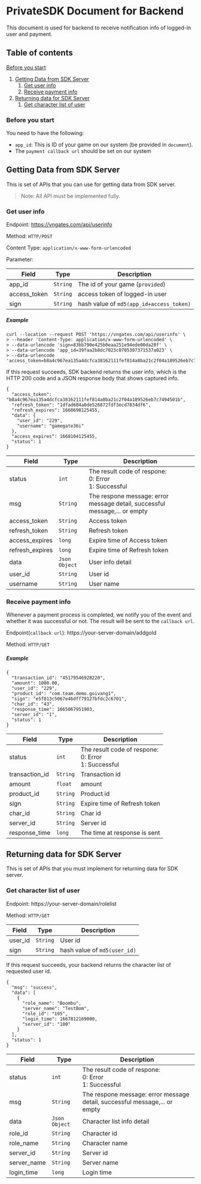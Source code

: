 # PrivateSDK Document for Backend

This document is used for backend to receive notification info of logged-in user and payment.

## Table of contents

[Before you start](#before-you-start)
1. [Getting Data from SDK Server](#getting-data-from-sdk-server)
   1. [Get user info](#get-user-info)
   2. [Receive payment info](#receive-payment-info)
2. [Returning data for SDK Server](#returning-data-for-sdk-server)
   1. [Get character list of user](#get-character-list-of-user)

### Before you start

You need to have the following:

- `app_id`: This is ID of your game on our system (be provided in `document`).
- The `payment callback url` should be set on our system

## Getting Data from SDK Server
This is set of APIs that you can use for getting data from SDK server.
>Note: All API must be implemented fully.
### Get user info

Endpoint: https://vngates.com/api/userinfo

Method: `HTTP/POST`

Content Type:   `application/x-www-form-urlencoded`

Parameter:

| Field        | Type     | Description                              |
|--------------|----------|------------------------------------------|
| app_id       | `String` | The id of your game (`provided`)         |
| access_token | `String` | access token of logged-in user           |
| sign         | `String` | hash value of `md5(app_id+access_token)` |

##### Example

```
curl --location --request POST 'https://vngates.com/api/userinfo' \
> --header 'Content-Type: application/x-www-form-urlencoded' \
> --data-urlencode 'sign=83bb790e425b0eaa251e94ede00da20f' \
> --data-urlencode 'app_id=39faa2b8dc7023c0705307371537a023' \
> --data-urlencode 'access_token=b8a4c967ea135a4dcfca38162111fef814a8ba21c2f04a189526eb7c7494501b'
```

If this request succeeds, SDK backend returns the user info, which is the HTTP 200 code and a JSON response body that
shows captured info.

```
{
  "access_token": "b8a4c967ea135a4dcfca38162111fef814a8ba21c2f04a189526eb7c7494501b",
  "refresh_token": "1dfad604a0de526872fdf3ecd7834df6",
  "refresh_expires": 1668698125455,
  "data": {
    "user_id": "229",
    "username": "gamegate36i"
  },
  "access_expires": 1668104125455,
  "status": 1
}
```

| Field           | Type          | Description                                                                |
|-----------------|---------------|----------------------------------------------------------------------------|
| status          | `int`         | The result code of respone:<br/>0: Error<br/>1: Successful                 |
| msg             | `String`      | The respone message: error message detail, successful message,... or empty |
| access_token    | `String`      | Access token                                                               |
| refresh_token   | `String`      | Refresh token                                                              |
| access_expires  | `long`        | Expire time  of Access token                                               |
| refresh_expires | `long`        | Expire time  of Refresh token                                              |
| data            | `Json Object` | User info detail                                                           |
| user_id         | `String`      | User id                                                                    |
| username        | `String`      | User name                                                                  |

### Receive payment info

Whenever a payment process is completed, we notify you of the event and whether it was successful or not. The result will be sent to the `callback url`.


Endpoint(`callback url`): https://your-server-domain/addgold 

Method: `HTTP/GET`

##### Example

```
{
  "transaction_id": "45179546928220",
  "amount": 1000.00,
  "user_id": "229",
  "product_id": "com.team.demo.goivang1",
  "sign": "e5f813c5067e46dff79127bfdc2c6701",
  "char_id": "43",
  "response_time": 1665067951903,
  "server_id": "1",
  "status": 1
}
```

| Field          | Type     | Description                                                                |
|----------------|----------|----------------------------------------------------------------------------|
| status         | `int`    | The result code of respone:<br/>0: Error<br/>1: Successful                 |
| transaction_id | `String` | Transaction id                                                             |
| amount         | `float`  | amount                                                                     |
| product_id     | `String` | Product id                                                                 |
| sign           | `String` | Expire time  of Refresh token                                              |
| char_id        | `String` | Char id                                                                    |
| server_id      | `String` | Server id                                                                  |
| response_time  | `long`   | The time at response is sent                                               |

## Returning data for SDK Server
This is set of APIs that you must implement for returning data for SDK server.

### Get character list of user  

Endpoint: https://your-server-domain/rolelist

Method: `HTTP/GET`


| Field   | Type     | Description                  |
|---------|----------|------------------------------|
| user_id | `String` | User id                      |
| sign    | `String` | hash value of `md5(user_id)` |

If this request succeeds, your backend returns the character list of requested user id.

```
{
  "msg": "success",
  "data": [
    {
      "role_name": "Boombu",
      "server_name": "TestBom",
      "role_id": "105",
      "login_time": 1667812169000,
      "server_id": "100"
    }
  ],
  "status": 1
}
```


| Field       | Type          | Description                                                                |
|-------------|---------------|----------------------------------------------------------------------------|
| status      | `int`         | The result code of respone:<br/>0: Error<br/>1: Successful                 |
| msg         | `String`      | The respone message: error message detail, successful message,... or empty |
| data        | `Json Object` | Character list info detail                                                 |
| role_id     | `String`      | Character id                                                               |
| role_name   | `String`      | Character name                                                             |
| server_id   | `String`      | Server id                                                                  |
| server_name | `String`      | Server name                                                                |
| login_time  | `long`        | Login time                                                                 |
